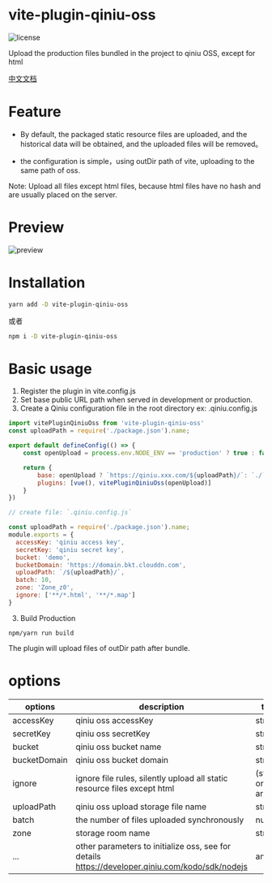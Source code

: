 vite-plugin-qiniu-oss
=======
![license](https://qiniu.other.cq-wnl.com/1672110731.png)

Upload the production files bundled in the project to qiniu OSS, except for html

[中文文档](https://github.com/th-come/vite-plugin-qiniu-oss/blob/main/README_CN.md)

# Feature

- By default, the packaged static resource files are uploaded, and the historical data will be obtained, and the uploaded files will be removed。

- the configuration is simple，using outDir path of vite, uploading to the same path of oss.

Note: Upload all files except html files, because html files have no hash and are usually placed on the server.

# Preview

![preview](https://qiniu.other.cq-wnl.com/1672381353.png)

# Installation

```bash
yarn add -D vite-plugin-qiniu-oss
```

或者

```bash
npm i -D vite-plugin-qiniu-oss
```

# Basic usage

1. Register the plugin in vite.config.js
2. Set base public URL path when served in development or production.
3. Create a Qiniu configuration file in the root directory ex: .qiniu.config.js

```Javascript
import vitePluginQiniuOss from 'vite-plugin-qiniu-oss'
const uploadPath = require('./package.json').name;

export default defineConfig(() => {
	const openUpload = process.env.NODE_ENV == 'production' ? true : false

	return {
		base: openUpload ? `https://qiniu.xxx.com/${uploadPath}/`: `./`, // same with webpack public path
		plugins: [vue(), vitePluginQiniuOss(openUpload)]
	}
})

// create file: `.qiniu.config.js`

const uploadPath = require('./package.json').name;
module.exports = {
  accessKey: 'qiniu access key',
  secretKey: 'qiniu secret key',
  bucket: 'demo',
  bucketDomain: 'https://domain.bkt.clouddn.com',
  uploadPath: `/${uploadPath}/`,
  batch: 10,
  zone: 'Zone_z0',
  ignore: ['**/*.html', '**/*.map']
}
```

3. Build Production

```
npm/yarn run build
```

The plugin will upload files of outDir path after bundle.

# options

| options         | description                                             | type    | default       |
|-----------------|---------------------------------------------------------|---------|---------------|
| accessKey       | qiniu oss accessKey                                     | string  |               |
| secretKey       | qiniu oss secretKey                                     | string  |               |
| bucket          | qiniu oss bucket name                                   | string  |               |
| bucketDomain    | qiniu oss bucket domain                                 | string  |               |
| ignore      	  | ignore file rules, silently upload all static resource files except html           | (string or array)  | `'**html'` |
| uploadPath      | qiniu oss upload storage file name						| string  |               |
| batch           | the number of files uploaded synchronously              | number | 10         	|
| zone            | storage room name                                       | string | `'Zone_z0'`    |
| ...             | other parameters to initialize oss, see for details https://developer.qiniu.com/kodo/sdk/nodejs | any | |

